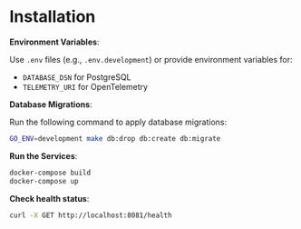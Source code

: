 # Installation

**Environment Variables**:

Use `.env` files (e.g., `.env.development`) or provide environment variables for:

- `DATABASE_DSN` for PostgreSQL
- `TELEMETRY_URI` for OpenTelemetry

**Database Migrations**:

Run the following command to apply database migrations:

```sh
GO_ENV=development make db:drop db:create db:migrate
```

**Run the Services**:

```sh
docker-compose build
docker-compose up
```

**Check health status**:

```sh
curl -X GET http://localhost:8081/health
```
